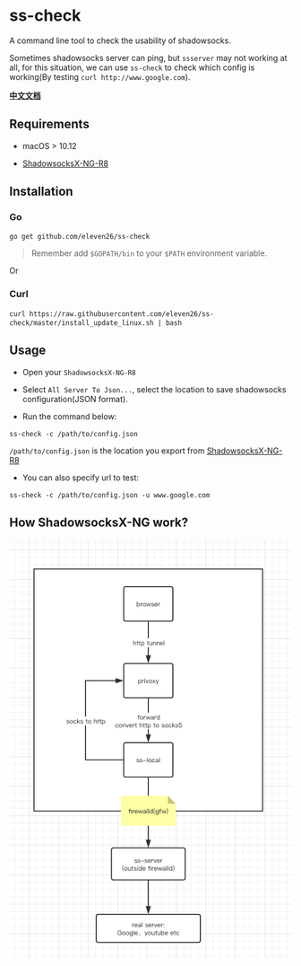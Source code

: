 # ss-check

A command line tool to check the usability of shadowsocks.

Sometimes shadowsocks server can ping, but `ssserver` may not working at all, for this situation, we can use `ss-check` to check which config is working(By testing `curl http://www.google.com`).

**[中文文档](https://github.com/eleven26/ss-check/blob/master/README-CN.md)**


## Requirements

* macOS > 10.12

* [ShadowsocksX-NG-R8](https://github.com/paradiseduo/ShadowsocksX-NG-R8)


## Installation

### Go

```
go get github.com/eleven26/ss-check 
```

> Remember add `$GOPATH/bin` to your `$PATH` environment variable.

Or

### Curl

```
curl https://raw.githubusercontent.com/eleven26/ss-check/master/install_update_linux.sh | bash
```


## Usage

* Open your `ShadowsocksX-NG-R8`

* Select `All Server To Json...`, select the location to save shadowsocks configuration(JSON format).

* Run the command below:

```
ss-check -c /path/to/config.json
```

`/path/to/config.json` is the location you export from [ShadowsocksX-NG-R8](https://github.com/paradiseduo/ShadowsocksX-NG-R8)

* You can also specify url to test:

```
ss-check -c /path/to/config.json -u www.google.com
```


## How ShadowsocksX-NG work?

![ss-proxy](https://github.com/eleven26/ss-check/blob/master/ss-proxy.png)

